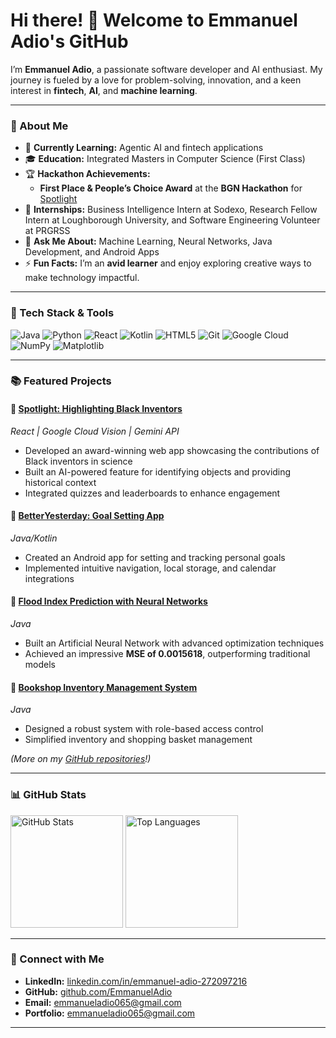 # Hi there! 👋 Welcome to Emmanuel Adio's GitHub

I’m **Emmanuel Adio**, a passionate software developer and AI enthusiast. My journey is fueled by a love for problem-solving, innovation, and a keen interest in **fintech**, **AI**, and **machine learning**.

---

### 🚀 About Me

- 🌱 **Currently Learning:** Agentic AI and fintech applications  
- 🎓 **Education:** Integrated Masters in Computer Science (First Class)  
- 🏆 **Hackathon Achievements:**  
  - **First Place & People’s Choice Award** at the **BGN Hackathon** for [Spotlight](#)  
- 💼 **Internships:** Business Intelligence Intern at Sodexo, Research Fellow Intern at Loughborough University, and Software Engineering Volunteer at PRGRSS  
- 💬 **Ask Me About:** Machine Learning, Neural Networks, Java Development, and Android Apps  
- ⚡ **Fun Facts:** I’m an **avid learner** and enjoy exploring creative ways to make technology impactful.

---

### 🌟 Tech Stack & Tools

![Java](https://img.shields.io/badge/Java-ED8B00?style=for-the-badge&logo=java&logoColor=white)
![Python](https://img.shields.io/badge/Python-3776AB?style=for-the-badge&logo=python&logoColor=white)
![React](https://img.shields.io/badge/React-20232A?style=for-the-badge&logo=react)
![Kotlin](https://img.shields.io/badge/Kotlin-0095D5?style=for-the-badge&logo=kotlin&logoColor=white)
![HTML5](https://img.shields.io/badge/HTML5-E34F26?style=for-the-badge&logo=html5&logoColor=white)
![Git](https://img.shields.io/badge/Git-F05032?style=for-the-badge&logo=git&logoColor=white)
![Google Cloud](https://img.shields.io/badge/Google%20Cloud-4285F4?style=for-the-badge&logo=googlecloud&logoColor=white)
![NumPy](https://img.shields.io/badge/NumPy-013243?style=for-the-badge&logo=numpy&logoColor=white)
![Matplotlib](https://img.shields.io/badge/Matplotlib-11557C?style=for-the-badge&logo=matplotlib&logoColor=white)

---

### 📚 Featured Projects

#### 🌟 [Spotlight: Highlighting Black Inventors](#)  
*React | Google Cloud Vision | Gemini API*  
- Developed an award-winning web app showcasing the contributions of Black inventors in science  
- Built an AI-powered feature for identifying objects and providing historical context  
- Integrated quizzes and leaderboards to enhance engagement  

#### 🎯 [BetterYesterday: Goal Setting App](#)  
*Java/Kotlin*  
- Created an Android app for setting and tracking personal goals  
- Implemented intuitive navigation, local storage, and calendar integrations  

#### 🌊 [Flood Index Prediction with Neural Networks](#)  
*Java*  
- Built an Artificial Neural Network with advanced optimization techniques  
- Achieved an impressive **MSE of 0.0015618**, outperforming traditional models  

#### 📖 [Bookshop Inventory Management System](#)  
*Java*  
- Designed a robust system with role-based access control  
- Simplified inventory and shopping basket management  

*(More on my [GitHub repositories](https://github.com/EmmanuelAdio)!)*

---

### 📊 GitHub Stats

<p>
  <img src="https://github-readme-stats.vercel.app/api?username=EmmanuelAdio&show_icons=true&theme=radical" alt="GitHub Stats" height="180">
  <img src="https://github-readme-stats.vercel.app/api/top-langs/?username=EmmanuelAdio&layout=compact&theme=radical" alt="Top Languages" height="180">
</p>

---

### 📣 Connect with Me

- **LinkedIn:** [linkedin.com/in/emmanuel-adio-272097216](https://linkedin.com/in/emmanuel-adio-272097216)  
- **GitHub:** [github.com/EmmanuelAdio](https://github.com/EmmanuelAdio)  
- **Email:** emmanueladio065@gmail.com
- **Portfolio:** [emmanueladio065@gmail.com  ](https://emmanueladio.github.io/)

---
